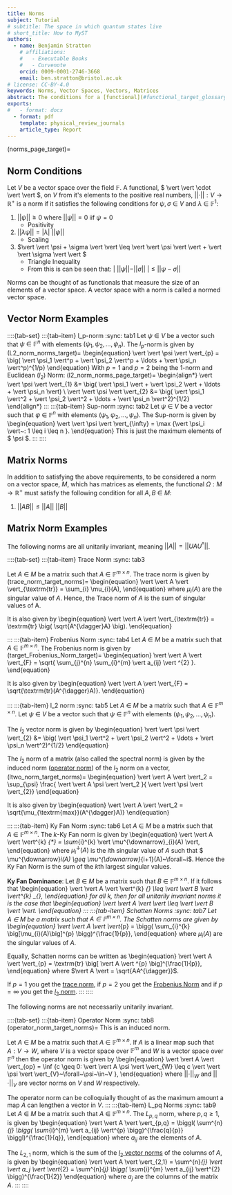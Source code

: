 ```yaml
---
title: Norms 
subject: Tutorial
# subtitle: The space in which quantum states live
# short_title: How to MyST
authors:
  - name: Benjamin Stratton
    # affiliations:
    #   - Executable Books
    #   - Curvenote
    orcid: 0009-0001-2746-3668
    email: ben.stratton@bristol.ac.uk
# license: CC-BY-4.0
keywords: Norms, Vector Spaces, Vectors, Matrices 
abstract: The conditions for a [functional](#functional_target_glossary) on a vector space to be a norm and some examples of both vector and matrix norms.  
exports:
#   - format: docx
  - format: pdf
    template: physical_review_journals
    article_type: Report
---
```

(norms_page_target)=
## Norm Conditions

Let $V$ be a vector space over the field $\mathbb{F}$. A functional, $ \vert \vert \cdot \vert \vert $, on $V$ from it's elements to the positive real numbers, $\vert \vert \cdot \vert \vert: V \rightarrow \mathbb{R}^{+}$ is a norm if it satisfies the following conditions for $\psi, \sigma ~\in ~V$ and $\lambda~\in~\mathbb{F}^{1}$:

1. $\vert \vert \psi \vert \vert \geq 0$ where $\vert \vert \psi \vert \vert=0$ iif $\psi = 0$
    - Positivity 
2. $\vert \vert \lambda \psi \vert \vert = \vert \lambda \vert ~ \vert \vert \psi \vert \vert$
    - Scaling 
3. $\vert \vert \psi + \sigma \vert \vert \leq \vert \vert \psi \vert \vert + \vert \vert \sigma \vert \vert $
    - Triangle Inequality 
    - From this is can be seen that: $\vert ~ \vert \vert \psi \vert \vert - \vert \vert \sigma \vert \vert ~\vert \leq \vert \vert \psi - \sigma \vert \vert$

Norms can be thought of as functionals that measure the size of an elements of a vector space. A vector space with a norm is called a normed vector space. 

## Vector Norm Examples

::::{tab-set}
:::{tab-item} l_p-norm
:sync: tab1
Let $\psi~\in~V$ be a vector such that $\psi~\in~\mathbb{F}^{n}$ with elements $(\psi_1, \psi_2, \ldots, \psi_n)$. The $l_{p}$-norm is given by 
(L2_norm_norms_target)=
\begin{equation}
\vert \vert \psi \vert \vert_{p} = \big( \vert \psi_1 \vert^p + \vert \psi_2 \vert^p + \ldots + \vert \psi_n \vert^p)^{1/p}
\end{equation}
With $p=1$ and $p=2$ being the $1$-norm and Euclidean ($l_2$) Norm:
(l2_norm_norms_page_target)=
\begin{align*}
\vert \vert \psi \vert \vert_{1} &= \big( \vert \psi_1 \vert + \vert \psi_2 \vert + \ldots + \vert \psi_n \vert) \\
\vert \vert \psi \vert \vert_{2} &= \big( \vert \psi_1 \vert^2 + \vert \psi_2 \vert^2 + \ldots + \vert \psi_n \vert^2)^{1/2}
\end{align*}
:::
:::{tab-item} Sup-norm
:sync: tab2
Let $\psi~\in~V$ be a vector such that $\psi~\in~\mathbb{F}^{n}$ with elements $(\psi_1, \psi_2, \ldots, \psi_n)$. The Sup-norm is given by 
\begin{equation}
\vert \vert \psi \vert \vert_{\infty} = \max \{\vert \psi_i \vert~: 1 \leq i \leq n \}.
\end{equation}
This is just the maximum elements of $ \psi $. 
:::
::::

## Matrix Norms
In addition to satisfying the above requirements, to be considered a norm on a vector space, $M$, which has matrices as elements, the functional $\Omega: M \rightarrow \mathbb{R}^{+}$ must satisfy the following condition for all $A,B~\in~M$: 

1. $\vert \vert AB \vert \vert \leq \vert \vert A \vert \vert ~ \vert \vert B \vert \vert$

## Matrix Norm Examples

The following norms are all unitarily invariant, meaning $\vert \vert A \vert \vert =  \vert \vert UAU^{\dagger} \vert \vert$. 

::::{tab-set}
:::{tab-item} Trace Norm
:sync: tab3

Let $A~\in~M$ be a matrix such that $A~\in~\mathbb{F}^{m \times n}$. The trace norm is given by
(trace_norm_target_norms)=
\begin{equation}
\vert \vert A \vert \vert_{\textrm{tr}} = \sum_{i} \mu_{i}(A),
\end{equation}
where $\mu_{i}(A)$ are the singular value of $A$. Hence, the Trace norm of $A$ is the sum of singular values of A. 

It is also given by 
\begin{equation}
\vert \vert A \vert \vert_{\textrm{tr}} = \textrm{tr} \big( \sqrt{A^{\dagger}A} \big). 
\end{equation}


:::
:::{tab-item} Frobenius Norm 
:sync: tab4
Let $A~\in~M$ be a matrix such that $A~\in~\mathbb{F}^{m \times n}$. The Frobenius norm is given by
(target_Frobenius_Norm_target)=
\begin{equation}
\vert \vert A \vert \vert_{F} = \sqrt{ \sum_{j}^{n} \sum_{i}^{m} \vert a_{ij} \vert ^{2} }.
\end{equation}

It is also given by 
\begin{equation}
\vert \vert A \vert \vert_{F} = \sqrt{\textrm{tr}(A^{\dagger}A)}. 
\end{equation}

:::
:::{tab-item} l_2 norm 
:sync: tab5
Let $A~\in~M$ be a matrix such that $A~\in~\mathbb{F}^{m \times n}$. Let $\psi~\in~V$ be a vector such that $\psi~\in~\mathbb{F}^{n}$ with elements $(\psi_1, \psi_2, \ldots, \psi_n)$.

The $l_2$ vector norm is given by 
\begin{equation}
\vert \vert \psi \vert \vert_{2} &= \big( \vert \psi_1 \vert^2 + \vert \psi_2 \vert^2 + \ldots + \vert \psi_n \vert^2)^{1/2}
\end{equation}

The $l_2$ norm of a matrix (also called the spectral norm) is given by the induced norm ([operator norm](#operator_norm_target_norms)) of the $l_2$ norm on a vector, 
(ltwo_norm_target_norms)=
\begin{equation}
\vert \vert A \vert \vert_2 = \sup_{\psi} \frac{ \vert \vert A \psi \vert \vert_2 }{ \vert \vert \psi \vert \vert_{2}}
\end{equation}

It is also given by 
\begin{equation}
\vert \vert A \vert \vert_2 = \sqrt{\mu_{\textrm{max}}(A^{\dagger}A)}
\end{equation}

:::
:::{tab-item} Ky Fan Norm
:sync: tab6
Let $A~\in~M$ be a matrix such that $A~\in~\mathbb{F}^{m \times n}$. The $k$-Ky Fan norm is given by
\begin{equation}
\vert \vert A \vert \vert^{k} _{*} = \sum_{i}^{k} \vert \mu^{\downarrow}_{i}(A) \vert,
\end{equation}
where $\mu^{\downarrow}_i (A)$ is the $i$th singular value of $A$ such that $ \mu^{\downarrow}_i(A) \geq \mu^{\downarrow}_{i+1}(A)~\forall~i$. Hence the Ky Fan Norm is the sum of the $k$th largest singular values.

**Ky Fan Dominance**: Let $B~\in~M$ be a matrix such that $B~\in~\mathbb{F}^{m \times n}$. If it follows that
\begin{equation}
\vert \vert A \vert \vert^{k} _{*} \leq \vert \vert B \vert \vert^{k} _{*},
\end{equation}
for all $k$, then for all unitarily invariant norms it is the case that 
\begin{equation}
\vert \vert A \vert \vert \leq \vert \vert B \vert \vert.
\end{equation}
:::
:::{tab-item} Schatten Norms
:sync: tab7
Let $A~\in~M$ be a matrix such that $A~\in~\mathbb{F}^{m \times n}$. The Schatten norms are given by
\begin{equation}
\vert \vert A \vert \vert_{p} = \bigg( \sum_{i}^{k} \big[\mu_{i}(A)\big]^{p} \bigg)^{\frac{1}{p}},
\end{equation}
where $\mu_i(A)$ are the singular values of $A$. 

Equally, Schatten norms can be written as 
\begin{equation}
\vert \vert A \vert \vert_{p} = \textrm{tr} \big[ \vert A \vert ^{p} \big]^{\frac{1}{p}},
\end{equation}
where $\vert A \vert = \sqrt{AA^{\dagger}}$. 

If $p=1$ you get the [trace norm](#trace_norm_target_norms), if $p=2$ you get the [Frobenius Norm](#target_Frobenius_Norm_target) and if $p=\infty$ you get the [$l_{2}$ norm](#ltwo_norm_target_norms). 
:::
::::

The following norms are not necessarily unitarily invariant.

::::{tab-set}
:::{tab-item} Operator Norm
:sync: tab8
(operator_norm_target_norms)=
This is an induced norm. 

Let $A~\in~M$ be a matrix such that $A~\in~\mathbb{F}^{m \times n}$. If $A$ is a linear map such that $A: V \rightarrow W$, where $V$ is a vector space over $\mathbb{F}^{m}$ and $W$ is a vector space over $\mathbb{F}^{n}$ then the operator norm is given by 
\begin{equation}
\vert \vert A \vert \vert_{op} = \inf \{c \geq 0: \vert \vert A \psi \vert \vert_{W} \leq c \vert \vert \psi \vert \vert_{V}~\forall~\psi~\in~V \},
\end{equation}
where $\vert \vert \cdot \vert \vert_{W}$ and $\vert \vert \cdot \vert \vert_{V}$ are vector norms on $V$ and $W$ respectively. 

The operator norm can be colloquially thought of as the maximum amount a map $A$ can lengthen a vector in $V$. 
:::
:::{tab-item} L_pq Norms
:sync: tab9
Let $A~\in~M$ be a matrix such that $A~\in~\mathbb{F}^{m \times n}$. The $L_{p,q}$ norm, where $p,q \geq 1$, is given by 
\begin{equation}
\vert \vert A \vert \vert_{p,q} = \biggl( \sum^{n}_{j} \bigg( \sum_{i}^{m} \vert a_{ij} \vert^{p} \bigg)^{\frac{q}{p}} \biggl)^{\frac{1}{q}},
\end{equation}
where $a_{ij}$ are the elements of $A$. 

The $L_{2,1}$ norm, which is the sum of the [$l_{2}$ vector norms](#L2_norm_norms_target) of the columns of $A$, is given by 
\begin{equation}
\vert \vert A \vert \vert_{2,1} = \sum^{n}_{j} \vert \vert a_j \vert \vert_{2} = \sum^{n}_{j} \bigg( \sum_{i}^{m} \vert a_{ij} \vert^{2} \bigg)^{\frac{1}{2}}
\end{equation} 
where $a_{j}$ are the columns of the matrix $A$. 
:::
::::


